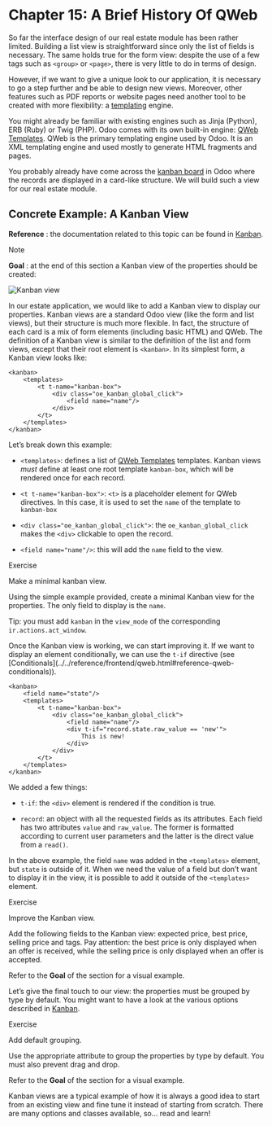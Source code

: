 # Chapter 15: A Brief History Of QWeb

So far the interface design of our real estate module has been rather limited.
Building a list view is straightforward since only the list of fields is
necessary. The same holds true for the form view: despite the use of a few
tags such as `<group>` or `<page>`, there is very little to do in terms of
design.

However, if we want to give a unique look to our application, it is necessary
to go a step further and be able to design new views. Moreover, other features
such as PDF reports or website pages need another tool to be created with more
flexibility: a [templating](https://en.wikipedia.org/wiki/Template_processor)
engine.

You might already be familiar with existing engines such as Jinja (Python),
ERB (Ruby) or Twig (PHP). Odoo comes with its own built-in engine: [QWeb
Templates](../../reference/frontend/qweb.html#reference-qweb). QWeb is the
primary templating engine used by Odoo. It is an XML templating engine and
used mostly to generate HTML fragments and pages.

You probably already have come across the [kanban
board](https://en.wikipedia.org/wiki/Kanban_board) in Odoo where the records
are displayed in a card-like structure. We will build such a view for our real
estate module.

## Concrete Example: A Kanban View

**Reference** : the documentation related to this topic can be found in
[Kanban](../../reference/backend/views.html#reference-views-kanban).

Note

**Goal** : at the end of this section a Kanban view of the properties should
be created:

![Kanban view](../../../_images/kanban.png)

In our estate application, we would like to add a Kanban view to display our
properties. Kanban views are a standard Odoo view (like the form and list
views), but their structure is much more flexible. In fact, the structure of
each card is a mix of form elements (including basic HTML) and QWeb. The
definition of a Kanban view is similar to the definition of the list and form
views, except that their root element is `<kanban>`. In its simplest form, a
Kanban view looks like:

    
    
    <kanban>
        <templates>
            <t t-name="kanban-box">
                <div class="oe_kanban_global_click">
                    <field name="name"/>
                </div>
            </t>
        </templates>
    </kanban>
    

Let’s break down this example:

  * `<templates>`: defines a list of [QWeb Templates](../../reference/frontend/qweb.html#reference-qweb) templates. Kanban views _must_ define at least one root template `kanban-box`, which will be rendered once for each record.

  * `<t t-name="kanban-box">`: `<t>` is a placeholder element for QWeb directives. In this case, it is used to set the `name` of the template to `kanban-box`

  * `<div class="oe_kanban_global_click">`: the `oe_kanban_global_click` makes the `<div>` clickable to open the record.

  * `<field name="name"/>`: this will add the `name` field to the view.

Exercise

Make a minimal kanban view.

Using the simple example provided, create a minimal Kanban view for the
properties. The only field to display is the `name`.

Tip: you must add `kanban` in the `view_mode` of the corresponding
`ir.actions.act_window`.

Once the Kanban view is working, we can start improving it. If we want to
display an element conditionally, we can use the `t-if` directive (see
[Conditionals](../../reference/frontend/qweb.html#reference-qweb-
conditionals)).

    
    
    <kanban>
        <field name="state"/>
        <templates>
            <t t-name="kanban-box">
                <div class="oe_kanban_global_click">
                    <field name="name"/>
                    <div t-if="record.state.raw_value == 'new'">
                        This is new!
                    </div>
                </div>
            </t>
        </templates>
    </kanban>
    

We added a few things:

  * `t-if`: the `<div>` element is rendered if the condition is true.

  * `record`: an object with all the requested fields as its attributes. Each field has two attributes `value` and `raw_value`. The former is formatted according to current user parameters and the latter is the direct value from a `read()`.

In the above example, the field `name` was added in the `<templates>` element,
but `state` is outside of it. When we need the value of a field but don’t want
to display it in the view, it is possible to add it outside of the
`<templates>` element.

Exercise

Improve the Kanban view.

Add the following fields to the Kanban view: expected price, best price,
selling price and tags. Pay attention: the best price is only displayed when
an offer is received, while the selling price is only displayed when an offer
is accepted.

Refer to the **Goal** of the section for a visual example.

Let’s give the final touch to our view: the properties must be grouped by type
by default. You might want to have a look at the various options described in
[Kanban](../../reference/backend/views.html#reference-views-kanban).

Exercise

Add default grouping.

Use the appropriate attribute to group the properties by type by default. You
must also prevent drag and drop.

Refer to the **Goal** of the section for a visual example.

Kanban views are a typical example of how it is always a good idea to start
from an existing view and fine tune it instead of starting from scratch. There
are many options and classes available, so… read and learn!

